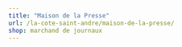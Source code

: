 ```yaml
---
title: "Maison de la Presse"
url: /la-cote-saint-andre/maison-de-la-presse/
shop: marchand de journaux
---
```

